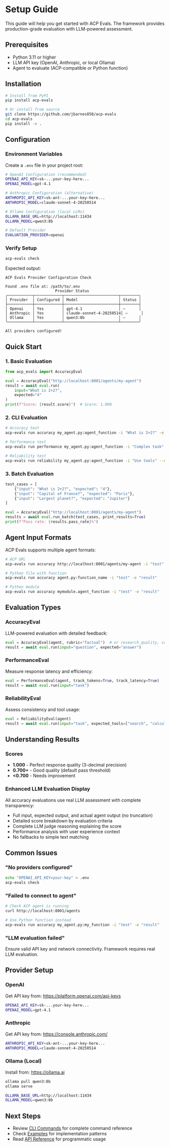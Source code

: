 # Setup Guide

This guide will help you get started with ACP Evals. The framework provides production-grade evaluation with LLM-powered assessment.

## Prerequisites

- Python 3.11 or higher
- LLM API key (OpenAI, Anthropic, or local Ollama)
- Agent to evaluate (ACP-compatible or Python function)

## Installation

```bash
# Install from PyPI
pip install acp-evals

# Or install from source
git clone https://github.com/jbarnes850/acp-evals
cd acp-evals
pip install -e .
```

## Configuration

### Environment Variables

Create a `.env` file in your project root:

```bash
# OpenAI Configuration (recommended)
OPENAI_API_KEY=sk-...your-key-here...
OPENAI_MODEL=gpt-4.1

# Anthropic Configuration (alternative)
ANTHROPIC_API_KEY=sk-ant-...your-key-here...
ANTHROPIC_MODEL=claude-sonnet-4-20250514

# Ollama Configuration (local LLMs)
OLLAMA_BASE_URL=http://localhost:11434
OLLAMA_MODEL=qwen3:8b

# Default Provider
EVALUATION_PROVIDER=openai
```

### Verify Setup

```bash
acp-evals check
```

Expected output:
```
ACP Evals Provider Configuration Check

Found .env file at: /path/to/.env
                      Provider Status                       
╭───────────┬────────────┬────────────────────────┬────────╮
│ Provider  │ Configured │ Model                  │ Status │
├───────────┼────────────┼────────────────────────┼────────┤
│ Openai    │ Yes        │ gpt-4.1                │ —      │
│ Anthropic │ Yes        │ claude-sonnet-4-20250514│ —      │
│ Ollama    │ Yes        │ qwen3:8b               │ —      │
╰───────────┴────────────┴────────────────────────┴────────╯

All providers configured!
```

## Quick Start

### 1. Basic Evaluation

```python
from acp_evals import AccuracyEval

eval = AccuracyEval("http://localhost:8001/agents/my-agent")
result = await eval.run(
    input="What is 2+2?",
    expected="4"
)
print(f"Score: {result.score}")  # Score: 1.000
```

### 2. CLI Evaluation

```bash
# Accuracy test
acp-evals run accuracy my_agent.py:agent_function -i "What is 2+2?" -e "4"

# Performance test
acp-evals run performance my_agent.py:agent_function -i "Complex task" --track-latency

# Reliability test
acp-evals run reliability my_agent.py:agent_function -i "Use tools" --expected-tools search
```

### 3. Batch Evaluation

```python
test_cases = [
    {"input": "What is 2+2?", "expected": "4"},
    {"input": "Capital of France?", "expected": "Paris"},
    {"input": "Largest planet?", "expected": "Jupiter"}
]

eval = AccuracyEval("http://localhost:8001/agents/my-agent")
results = await eval.run_batch(test_cases, print_results=True)
print(f"Pass rate: {results.pass_rate}%")
```

## Agent Input Formats

ACP Evals supports multiple agent formats:

```bash
# ACP URL
acp-evals run accuracy http://localhost:8001/agents/my-agent -i "test" -e "result"

# Python file with function
acp-evals run accuracy agent.py:function_name -i "test" -e "result"

# Python module
acp-evals run accuracy mymodule.agent_function -i "test" -e "result"
```

## Evaluation Types

### AccuracyEval
LLM-powered evaluation with detailed feedback:
```python
eval = AccuracyEval(agent, rubric="factual")  # or research_quality, code_quality
result = await eval.run(input="question", expected="answer")
```

### PerformanceEval
Measure response latency and efficiency:
```python
eval = PerformanceEval(agent, track_tokens=True, track_latency=True)
result = await eval.run(input="task")
```

### ReliabilityEval
Assess consistency and tool usage:
```python
eval = ReliabilityEval(agent)
result = await eval.run(input="task", expected_tools=["search", "calculate"])
```

## Understanding Results

### Scores
- **1.000** - Perfect response quality (3-decimal precision)
- **0.700+** - Good quality (default pass threshold)
- **<0.700** - Needs improvement

### Enhanced LLM Evaluation Display
All accuracy evaluations use real LLM assessment with complete transparency:
- Full input, expected output, and actual agent output (no truncation)
- Detailed score breakdown by evaluation criteria
- Complete LLM judge reasoning explaining the score
- Performance analysis with user experience context
- No fallbacks to simple text matching

## Common Issues

### "No providers configured"
```bash
echo "OPENAI_API_KEY=your-key" > .env
acp-evals check
```

### "Failed to connect to agent"
```bash
# Check ACP agent is running
curl http://localhost:8001/agents

# Use Python function instead
acp-evals run accuracy my_agent.py:my_function -i "test" -e "result"
```

### "LLM evaluation failed"
Ensure valid API key and network connectivity. Framework requires real LLM evaluation.

## Provider Setup

### OpenAI
Get API key from: https://platform.openai.com/api-keys
```bash
OPENAI_API_KEY=sk-...your-key-here...
OPENAI_MODEL=gpt-4.1
```

### Anthropic
Get API key from: https://console.anthropic.com/
```bash
ANTHROPIC_API_KEY=sk-ant-...your-key-here...
ANTHROPIC_MODEL=claude-sonnet-4-20250514
```

### Ollama (Local)
Install from: https://ollama.ai
```bash
ollama pull qwen3:8b
ollama serve

OLLAMA_BASE_URL=http://localhost:11434
OLLAMA_MODEL=qwen3:8b
```

## Next Steps

- Review [CLI Commands](./cli-reference.md) for complete command reference
- Check [Examples](../examples/) for implementation patterns
- Read [API Reference](./api-reference.md) for programmatic usage